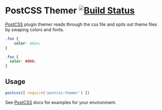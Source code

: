 # PostCSS Themer [![Build Status][ci-img]][ci]

[PostCSS] plugin themer reads through the css file and spits out theme files by swaping colors and fonts.

[PostCSS]: https://github.com/postcss/postcss
[ci-img]:  https://travis-ci.org/aminmeyghani/postcss-themer.svg
[ci]:      https://travis-ci.org/aminmeyghani/postcss-themer

```css
.foo {
	color: amin;
}
```

```css
.foo {
  color: #000;
}
```

## Usage

```js
postcss([ require('postcss-themer') ])
```

See [PostCSS] docs for examples for your environment.
